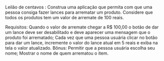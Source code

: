 
Leilão de centavos : Construa uma aplicação que permita com que uma pessoa consiga fazer lances para arrematar um produto. Considere que todos os produtos tem um valor de arremate de 100 reais.

Requisitos:
Quando o valor de arremate chegar a R$ 100,00 o botão de dar um lance deve ser desabilitado e deve aparecer uma mensagem que o produto foi arrematado;
Cada vez que uma pessoa usuária clicar no botão para dar um lance, incremente o valor do lance atual em 5 reais e exiba na tela o valor atualizado.
Bônus:
Permitir que a pessoa usuária escolha seu nome;
Mostrar o nome de quem arrematou o item.
